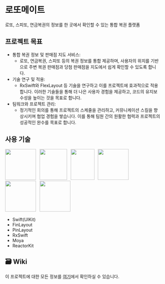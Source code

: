 # 로또메이트
로또, 스피또, 연금복권의 정보를 한 곳에서 확인할 수 있는 통합 복권 플랫폼

## 프로젝트 목표
- 통합 복권 정보 및 판매점 지도 서비스:
  - 로또, 연금복권, 스피또 등의 복권 정보를 통합 제공하며, 사용자의 위치를 기반으로 주변 복권 판매점과 당첨 판매점을 지도에서 쉽게 확인할 수 있도록 합니다.
- 기술 연구 및 적용:
  - RxSwift와 FlexLayout 등 기술을 연구하고 이를 프로젝트에 효과적으로 적용합니다. 이러한 기술들을 통해 더 나은 사용자 경험을 제공하고, 코드의 유지보수성을 높이는 것을 목표로 합니다.
- 팀워크와 프로젝트 관리:
  - 정기적인 회의를 통해 프로젝트의 스케줄을 관리하고, 커뮤니케이션 스킬을 향상시키며 협업 경험을 쌓습니다. 이를 통해 팀원 간의 원활한 협력과 프로젝트의 성공적인 완수를 목표로 합니다.

## 사용 기술 
<img src = "https://github.com/user-attachments/assets/4b25c487-30c7-493a-aa96-ce2204ed05d2" width = "100" height = "100"> &nbsp;
<img src = "https://github.com/user-attachments/assets/ff8fb9ab-6c72-48d2-8bb0-00bbe1fc0e63" width = "89" height = "100"> &nbsp;
<img src = "https://github.com/user-attachments/assets/4050d23a-87a0-4252-9b9b-22ba311300fa" width = "77" height = "100"> &nbsp;
<img src = "https://github.com/user-attachments/assets/eb370f91-4da8-4e36-8630-711f0ba4f31b" width = "100" height = "100"> &nbsp;
<img src = "https://github.com/user-attachments/assets/c11e4f39-8924-4c48-a395-e8a74938ef63" width = "100" height = "100"> &nbsp;
<img src = "https://github.com/user-attachments/assets/ea33c394-a31b-4753-9e75-037eb0c5b2d4" width = "100" height = "100"> &nbsp;
<br>

- Swift(UIKit)
- FinLayout
- PinLayout
- RxSwift
- Moya
- ReactorKit


## 🗃️ Wiki
이 프로젝트에 대한 모든 정보를 [여기](https://github.com/LottoMate/LottoMate-iOS/wiki)에서 확인하실 수 있습니다.

